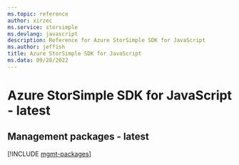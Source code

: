 ```yaml
---
ms.topic: reference
author: xirzec
ms.service: storsimple
ms.devlang: javascript
description: Reference for Azure StorSimple SDK for JavaScript
ms.author: jeffish
title: Azure StorSimple SDK for JavaScript
ms.data: 09/28/2022
---
```

# Azure StorSimple SDK for JavaScript - latest

## Management packages - latest
[!INCLUDE [mgmt-packages](storsimple-mgmt-index.md)]